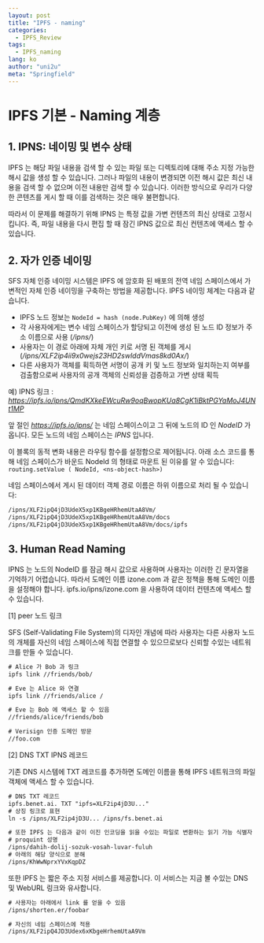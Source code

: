 ```yaml
---
layout: post
title: "IPFS - naming"
categories:
  - IPFS_Review
tags:
  - IPFS_naming
lang: ko
author: "uni2u"
meta: "Springfield"
---
```


# IPFS 기본 - Naming 계층

## 1. IPNS: 네이밍 및 변수 상태

IPFS 는 해당 파일 내용을 검색 할 수 있는 파일 또는 디렉토리에 대해 주소 지정 가능한 해시 값을 생성 할 수 있습니다. 그러나 파일의 내용이 변경되면 이전 해시 값은 최신 내용을 검색 할 수 없으며 이전 내용만 검색 할 수 있습니다. 이러한 방식으로 우리가 다양한 콘텐츠를 게시 할 때 이를 검색하는 것은 매우 불편합니다.

따라서 이 문제를 해결하기 위해 IPNS 는 특정 값을 가변 컨텐츠의 최신 상태로 고정시킵니다. 즉, 파일 내용을 다시 편집 할 때 잠긴 IPNS 값으로 최신 컨텐츠에 액세스 할 수 있습니다.

## 2. 자가 인증 네이밍

SFS 자체 인증 네이밍 시스템은 IPFS 에 암호화 된 배포의 전역 네임 스페이스에서 가변적인 자체 인증 네이밍을 구축하는 방법을 제공합니다. IPFS 네이밍 체계는 다음과 같습니다.

- IPFS 노드 정보는 `NodeId = hash (node.PubKey)` 에 의해 생성
- 각 사용자에게는 변수 네임 스페이스가 할당되고 이전에 생성 된 노드 ID 정보가 주소 이름으로 사용 (_/ipns/_)
- 사용자는 이 경로 아래에 자체 개인 키로 서명 된 객체를 게시 (_/ipns/XLF2ip4ii9x0wejs23HD2swlddVmas8kd0Ax/_)
- 다른 사용자가 객체를 획득하면 서명이 공개 키 및 노드 정보와 일치하는지 여부를 검출함으로써 사용자의 공개 객체의 신뢰성을 검증하고 가변 상태 획득

예) IPNS 링크 : _https://ipfs.io/ipns/QmdKXkeEWcuRw9oqBwopKUa8CgK1iBktPGYaMoJ4UNt1MP_

앞 절인 _https://ipfs.io/ipns/_ 는 네임 스페이스이고 그 뒤에 노드의 ID 인 _NodeID_ 가 옵니다. 모든 노드의 네임 스페이스는 _IPNS_ 입니다.

이 블록의 동적 변화 내용은 라우팅 함수를 설정함으로 제어됩니다. 아래 소스 코드를 통해 네임 스페이스가 바운드 NodeId 의 형태로 마운트 된 이유를 알 수 있습니다: `routing.setValue ( NodeId, <ns-object-hash>)`

네임 스페이스에서 게시 된 데이터 객체 경로 이름은 하위 이름으로 처리 될 수 있습니다:

```tex
/ipns/XLF2ipQ4jD3UdeX5xp1KBgeHRhemUtaA8Vm/
/ipns/XLF2ipQ4jD3UdeX5xp1KBgeHRhemUtaA8Vm/docs
/ipns/XLF2ipQ4jD3UdeX5xp1KBgeHRhemUtaA8Vm/docs/ipfs
```

## 3. Human Read Naming

IPNS 는 노드의 NodeID 를 잠금 해시 값으로 사용하며 사용자는 이러한 긴 문자열을 기억하기 어렵습니다. 따라서 도메인 이름 izone.com 과 같은 정책을 통해 도메인 이름을 설정해야 합니다. ipfs.io/ipns/izone.com 을 사용하여 데이터 컨텐츠에 액세스 할 수 있습니다.

[1] peer 노드 링크

SFS (Self-Validating File System)의 디자인 개념에 따라 사용자는 다른 사용자 노드의 개체를 자신의 네임 스페이스에 직접 연결할 수 있으므로보다 신뢰할 수있는 네트워크를 만들 수 있습니다.

```tex
# Alice 가 Bob 과 링크
ipfs link //friends/bob/

# Eve 는 Alice 와 연결
ipfs link //friends/alice /

# Eve 는 Bob 에 액세스 할 수 있음
//friends/alice/friends/bob

# Verisign 인증 도메인 방문
//foo.com
```

[2] DNS TXT IPNS 레코드

기존 DNS 시스템에 TXT 레코드를 추가하면 도메인 이름을 통해 IPFS 네트워크의 파일 객체에 액세스 할 수 있습니다.

```tex
# DNS TXT 레코드
ipfs.benet.ai. TXT "ipfs=XLF2ip4jD3U..."
# 상징 링크로 표현
ln -s /ipns/XLF2ip4jD3U... /ipns/fs.benet.ai

# 또한 IPFS 는 다음과 같이 이진 인코딩을 읽을 수있는 파일로 변환하는 읽기 가능 식별자 인 Proquint 를 지원
# proquint 성명
/ipns/dahih-dolij-sozuk-vosah-luvar-fuluh
# 아래의 해당 양식으로 분해
/ipns/KhWwNprxYVxKqpDZ
```

또한 IPFS 는 짧은 주소 지정 서비스를 제공합니다. 이 서비스는 지금 볼 수있는 DNS 및 WebURL 링크와 유사합니다.

```tex
# 사용자는 아래에서 link 를 얻을 수 있음
/ipns/shorten.er/foobar

# 자신의 네임 스페이스에 적용
/ipns/XLF2ipQ4JD3Udex6xKbgeHrhemUtaA9Vm
```
